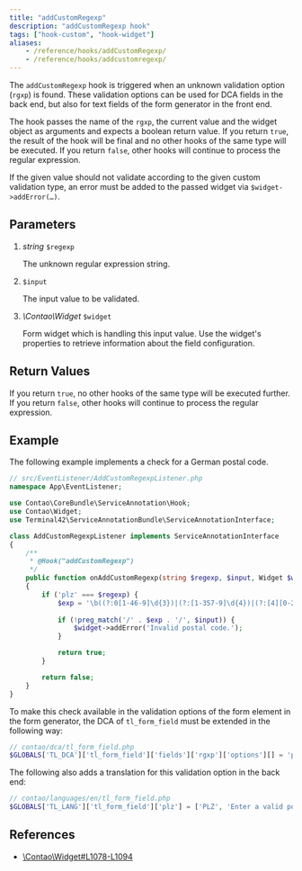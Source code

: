 ```yaml
---
title: "addCustomRegexp"
description: "addCustomRegexp hook"
tags: ["hook-custom", "hook-widget"]
aliases:
    - /reference/hooks/addCustomRegexp/
    - /reference/hooks/addcustomregexp/
---
```



The `addCustomRegexp` hook is triggered when an unknown validation option (`rgxp`)
is found. These validation options can be used for DCA fields in the back end, but
also for text fields of the form generator in the front end.

The hook passes the name of the `rgxp`, the current value and the widget 
object as arguments and expects a boolean return value. If you return `true`,
the result of the hook will be final and no other hooks of the same type will
be executed. If you return `false`, other hooks will continue to process the
regular expression.

If the given value should not validate according to the given custom validation
type, an error must be added to the passed widget via `$widget->addError(…)`.


## Parameters

1. *string* `$regexp`

    The unknown regular expression string.

2. `$input`

    The input value to be validated.

3. *\Contao\Widget* `$widget`

    Form widget which is handling this input value.
    Use the widget's properties to retrieve information about the field configuration.


## Return Values

If you return `true`, no other hooks of the same type will be executed further. If
you return `false`, other hooks will continue to process the regular expression.


## Example

The following example implements a check for a German postal code.

```php
// src/EventListener/AddCustomRegexpListener.php
namespace App\EventListener;

use Contao\CoreBundle\ServiceAnnotation\Hook;
use Contao\Widget;
use Terminal42\ServiceAnnotationBundle\ServiceAnnotationInterface;

class AddCustomRegexpListener implements ServiceAnnotationInterface
{
    /**
     * @Hook("addCustomRegexp")
     */
    public function onAddCustomRegexp(string $regexp, $input, Widget $widget): bool
    {
        if ('plz' === $regexp) {
            $exp = '\b((?:0[1-46-9]\d{3})|(?:[1-357-9]\d{4})|(?:[4][0-24-9]\d{3})|(?:[6][013-9]\d{3}))\b';
 
            if (!preg_match('/' . $exp . '/', $input)) {
                $widget->addError('Invalid postal code.');
            }

            return true;
        }

        return false;
    }
}
```

To make this check available in the validation options of the form element in the 
form generator, the DCA of `tl_form_field` must be extended in the following way:

```php
// contao/dca/tl_form_field.php
$GLOBALS['TL_DCA']['tl_form_field']['fields']['rgxp']['options'][] = 'plz';
```

The following also adds a translation for this validation option in the back end:

```php
// contao/languages/en/tl_form_field.php
$GLOBALS['TL_LANG']['tl_form_field']['plz'] = ['PLZ', 'Enter a valid postal code.'];
```


## References

* [\Contao\Widget#L1078-L1094](https://github.com/contao/contao/blob/4.7.6/core-bundle/src/Resources/contao/library/Contao/Widget.php#L1078-L1094)
